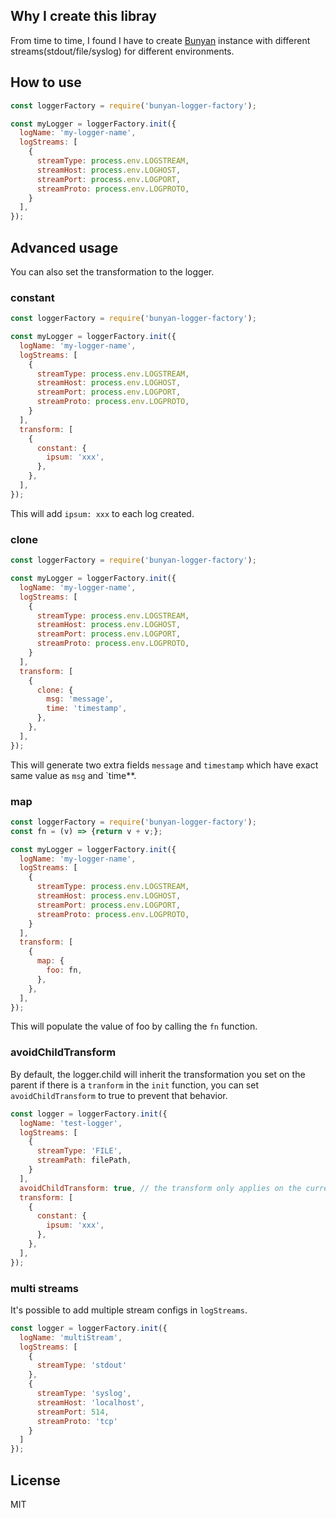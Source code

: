 
## Why I create this libray

From time to time, I found I have to create [Bunyan](https://www.npmjs.com/package/bunyan) instance with different streams(stdout/file/syslog) for different environments.


## How to use

```js
const loggerFactory = require('bunyan-logger-factory');

const myLogger = loggerFactory.init({
  logName: 'my-logger-name',
  logStreams: [
    {
      streamType: process.env.LOGSTREAM,
      streamHost: process.env.LOGHOST,
      streamPort: process.env.LOGPORT,
      streamProto: process.env.LOGPROTO,
    }
  ],
});
```

## Advanced usage

You can also set the transformation to the logger.

### constant
```js
const loggerFactory = require('bunyan-logger-factory');

const myLogger = loggerFactory.init({
  logName: 'my-logger-name',
  logStreams: [
    {
      streamType: process.env.LOGSTREAM,
      streamHost: process.env.LOGHOST,
      streamPort: process.env.LOGPORT,
      streamProto: process.env.LOGPROTO,
    }
  ],
  transform: [
    {
      constant: {
        ipsum: 'xxx',
      },
    },
  ],
});
```
This will add `ipsum: xxx` to each log created.

### clone
```js
const loggerFactory = require('bunyan-logger-factory');

const myLogger = loggerFactory.init({
  logName: 'my-logger-name',
  logStreams: [
    {
      streamType: process.env.LOGSTREAM,
      streamHost: process.env.LOGHOST,
      streamPort: process.env.LOGPORT,
      streamProto: process.env.LOGPROTO,
    }
  ],
  transform: [
    {
      clone: {
        msg: 'message',
        time: 'timestamp',
      },
    },
  ],
});
```
This will generate two extra fields `message` and `timestamp` which have exact same value as `msg` and `time**.

### map
```js
const loggerFactory = require('bunyan-logger-factory');
const fn = (v) => {return v + v;};

const myLogger = loggerFactory.init({
  logName: 'my-logger-name',
  logStreams: [
    {
      streamType: process.env.LOGSTREAM,
      streamHost: process.env.LOGHOST,
      streamPort: process.env.LOGPORT,
      streamProto: process.env.LOGPROTO,
    }
  ],
  transform: [
    {
      map: {
        foo: fn,
      },
    },
  ],
});
```
This will populate the value of foo by calling the `fn` function.

### avoidChildTransform

By default, the logger.child will inherit the transformation you set on the parent if there is a `tranform` in the `init` function, you can set `avoidChildTransform` to true to prevent that behavior.

```js
const logger = loggerFactory.init({
  logName: 'test-logger',
  logStreams: [
    {
      streamType: 'FILE',
      streamPath: filePath,
    }
  ],
  avoidChildTransform: true, // the transform only applies on the current logger instance.
  transform: [
    {
      constant: {
        ipsum: 'xxx',
      },
    },
  ],
});

```

### multi streams

It's possible to add multiple stream configs in `logStreams`.

```js
const logger = loggerFactory.init({
  logName: 'multiStream',
  logStreams: [
    {
      streamType: 'stdout'
    }, 
    {
      streamType: 'syslog',
      streamHost: 'localhost',
      streamPort: 514,
      streamProto: 'tcp'
    }
  ]
});
```

## License

MIT
